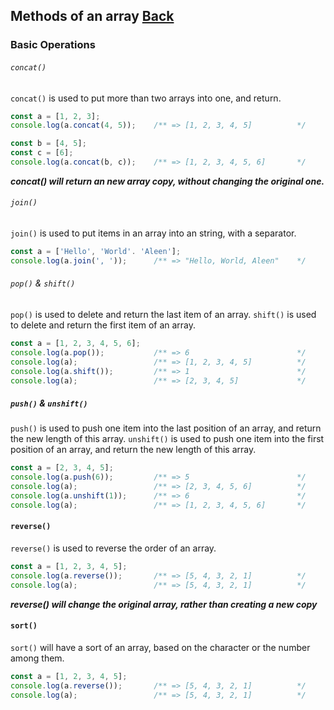## Methods of an array [Back](./../array.md)

### Basic Operations

###### `concat()`

`concat()` is used to put more than two arrays into one, and return.

```js
const a = [1, 2, 3];
console.log(a.concat(4, 5));    /** => [1, 2, 3, 4, 5]          */

const b = [4, 5];
const c = [6];
console.log(a.concat(b, c));    /** => [1, 2, 3, 4, 5, 6]       */
```

***concat() will return an new array copy, without changing the original one.***

###### `join()`

`join()` is used to put items in an array into an string, with a separator.

```js
const a = ['Hello', 'World'. 'Aleen'];
console.log(a.join(', '));      /** => "Hello, World, Aleen"    */
```

###### `pop()` & `shift()`

`pop()` is used to delete and return the last item of an array.
`shift()` is used to delete and return the first item of an array.

```js
const a = [1, 2, 3, 4, 5, 6];
console.log(a.pop());           /** => 6                        */
console.log(a);                 /** => [1, 2, 3, 4, 5]          */
console.log(a.shift());         /** => 1                        */
console.log(a);                 /** => [2, 3, 4, 5]             */
```

##### `push()` & `unshift()`

`push()` is used to push one item into the last position of an array, and return the new length of this array.
`unshift()` is used to push one item into the first position of an array, and return the new length of this array.

```js
const a = [2, 3, 4, 5];
console.log(a.push(6));         /** => 5                        */
console.log(a);                 /** => [2, 3, 4, 5, 6]          */
console.log(a.unshift(1));      /** => 6                        */
console.log(a);                 /** => [1, 2, 3, 4, 5, 6]       */
```

#### `reverse()`

`reverse()` is used to reverse the order of an array.

```js
const a = [1, 2, 3, 4, 5];
console.log(a.reverse());       /** => [5, 4, 3, 2, 1]          */
console.log(a);                 /** => [5, 4, 3, 2, 1]          */
```

***reverse() will change the original array, rather than creating a new copy***

#### `sort()`

`sort()` will have a sort of an array, based on the character or the number among them.

```js
const a = [1, 2, 3, 4, 5];
console.log(a.reverse());       /** => [5, 4, 3, 2, 1]          */
console.log(a);                 /** => [5, 4, 3, 2, 1]          */
```
